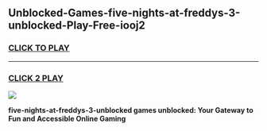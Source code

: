 
## Unblocked-Games-five-nights-at-freddys-3-unblocked-Play-Free-iooj2
<h3>
<a href="https://premium76.site?title=five-nights-at-freddys-3-unblocked&ref=23A">CLICK TO PLAY</a></h3>
<hr>

<h3>
<a href="https://premium76.site?title=five-nights-at-freddys-3-unblocked&ref=23A">CLICK 2 PLAY</a>
  
</h3>

<a href="https://premium76.site?title=five-nights-at-freddys-3-unblocked&ref=23A"><img src="https://clearcache.store/games.png"></a>


**five-nights-at-freddys-3-unblocked games unblocked: Your Gateway to Fun and Accessible Online Gaming**
